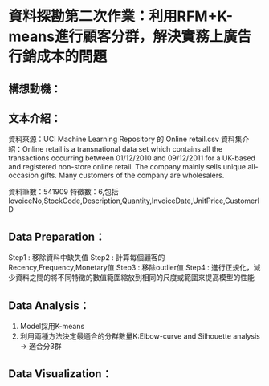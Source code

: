 # 資料探勘第二次作業：利用RFM+K-means進行顧客分群，解決實務上廣告行銷成本的問題

## 構想動機：



## 文本介紹：
資料來源：UCI Machine Learning Repository 的 Online retail.csv
資料集介紹：Online retail is a transnational data set which contains all the transactions occurring between 01/12/2010 and 09/12/2011 for a UK-based and registered non-store online retail. The company mainly sells unique all-occasion gifts. Many customers of the company are wholesalers.

資料筆數：541909
特徵數：6,包括 IovoiceNo,StockCode,Description,Quantity,InvoiceDate,UnitPrice,CustomerID

## Data Preparation：
Step1 : 移除資料中缺失值
Step2 : 計算每個顧客的Recency,Frequency,Monetary值
Step3 : 移除outlier值
Step4 : 進行正規化，減少資料之間的將不同特徵的數值範圍縮放到相同的尺度或範圍來提高模型的性能

## Data Analysis：
1. Model採用K-means
2. 利用兩種方法決定最適合的分群數量K:Elbow-curve and Silhouette analysis -> 適合分3群


## Data Visualization：


